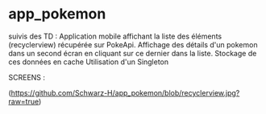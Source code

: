 # app_pokemon


suivis des TD :
Application mobile affichant la liste des éléments (recyclerview) récupérée sur PokeApi.
Affichage des détails d'un pokemon dans un second écran en cliquant sur ce dernier dans la liste.
Stockage de ces données en cache
Utilisation d'un Singleton

SCREENS :

(https://github.com/Schwarz-H/app_pokemon/blob/recyclerview.jpg?raw=true)
